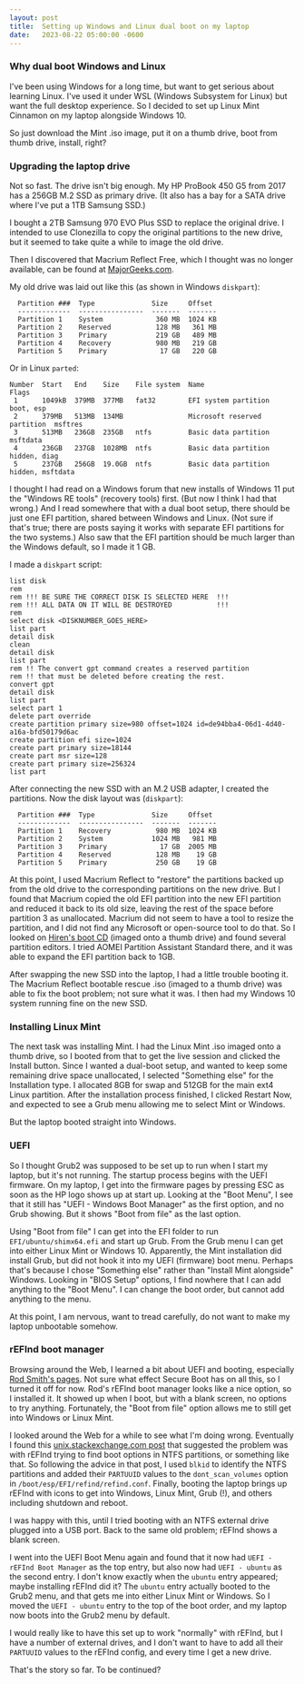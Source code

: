 ```yaml
---
layout: post
title:  Setting up Windows and Linux dual boot on my laptop
date:   2023-08-22 05:00:00 -0600
---
```


### Why dual boot Windows and Linux

I've been using Windows for a long time, but want to get serious about learning Linux.
I've used it under WSL (Windows Subsystem for Linux) but want the full desktop experience.
So I decided to set up Linux Mint Cinnamon on my laptop alongside Windows 10.

So just download the Mint .iso image, put it on a thumb drive, boot from thumb drive, install, right?

<!-- more -->

### Upgrading the laptop drive

Not so fast.
The drive isn't big enough.
My HP ProBook 450 G5 from 2017 has a 256GB M.2 SSD as primary drive.
(It also has a bay for a SATA drive where I've put a 1TB Samsung SSD.)

I bought a 2TB Samsung 970 EVO Plus SSD to replace the original drive.
I intended to use Clonezilla to copy the original partitions to the new drive, but it seemed to take quite a while to image the old drive.

Then I discovered that Macrium Reflect Free, which I thought was no longer available, can be found at [MajorGeeks.com](https://www.majorgeeks.com/files/details/macrium_reflect_free_edition.html).

My old drive was laid out like this (as shown in Windows `diskpart`):

```
  Partition ###  Type              Size     Offset
  -------------  ----------------  -------  -------
  Partition 1    System             360 MB  1024 KB
  Partition 2    Reserved           128 MB   361 MB
  Partition 3    Primary            219 GB   489 MB
  Partition 4    Recovery           980 MB   219 GB
  Partition 5    Primary             17 GB   220 GB
```
Or in Linux `parted`:
```
Number  Start   End    Size    File system  Name                          Flags
 1      1049kB  379MB  377MB   fat32        EFI system partition          boot, esp
 2      379MB   513MB  134MB                Microsoft reserved partition  msftres
 3      513MB   236GB  235GB   ntfs         Basic data partition          msftdata
 4      236GB   237GB  1028MB  ntfs         Basic data partition          hidden, diag
 5      237GB   256GB  19.0GB  ntfs         Basic data partition          hidden, msftdata
```

I thought I had read on a Windows forum that new installs of Windows 11 put the "Windows RE tools" (recovery tools) first.
(But now I think I had that wrong.)
And I read somewhere that with a dual boot setup, there should be just one EFI partition, shared between Windows and Linux. 
(Not sure if that's true; there are posts saying it works with separate EFI partitions for the two systems.) 
Also saw that the EFI partition should be much larger than the Windows default, so I made it 1 GB.

I made a `diskpart` script:

```
list disk
rem
rem !!! BE SURE THE CORRECT DISK IS SELECTED HERE  !!!
rem !!! ALL DATA ON IT WILL BE DESTROYED           !!!
rem
select disk <DISKNUMBER_GOES_HERE>
list part
detail disk
clean
detail disk
list part
rem !! The convert gpt command creates a reserved partition
rem !! that must be deleted before creating the rest.
convert gpt
detail disk
list part
select part 1
delete part override
create partition primary size=980 offset=1024 id=de94bba4-06d1-4d40-a16a-bfd50179d6ac
create partition efi size=1024
create part primary size=18144
create part msr size=128
create part primary size=256324
list part
```

After connecting the new SSD with an M.2 USB adapter, I created the partitions.
Now the disk layout was (`diskpart`):

```
  Partition ###  Type              Size     Offset
  -------------  ----------------  -------  -------
  Partition 1    Recovery           980 MB  1024 KB
  Partition 2    System            1024 MB   981 MB
  Partition 3    Primary             17 GB  2005 MB
  Partition 4    Reserved           128 MB    19 GB
  Partition 5    Primary            250 GB    19 GB
```

At this point, I used Macrium Reflect to "restore" the partitions backed up from the old drive to the corresponding partitions on the new drive.
But I found that Macrium copied the old EFI partition into the new EFI partition and reduced it back to its old size, leaving the rest of the space before partition 3 as unallocated.
Macrium did not seem to have a tool to resize the partition, and I did not find any Microsoft or open-source tool to do that.
So I looked on [Hiren's boot CD](https://www.hirensbootcd.org/) (imaged onto a thumb drive) and found several partition editors. 
I tried AOMEI Partition Assistant Standard there, and it was able to expand the EFI partition back to 1GB.


After swapping the new SSD into the laptop, I had a little trouble booting it.
The Macrium Reflect bootable rescue .iso (imaged to a thumb drive) was able to fix the boot problem; not sure what it was.
I then had my Windows 10 system running fine on the new SSD.

### Installing Linux Mint

The next task was installing Mint.
I had the Linux Mint .iso imaged onto a thumb drive, so I booted from that to get the live session and clicked the Install button.
Since I wanted a dual-boot setup, and wanted to keep some remaining drive space unallocated, I selected "Something else" for the Installation type.
I allocated 8GB for swap and 512GB for the main ext4 Linux partition.
After the installation process finished, I clicked Restart Now, and expected to see a Grub menu allowing me to select Mint or Windows.

But the laptop booted straight into Windows.

### UEFI

So I thought Grub2 was supposed to be set up to run when I start my laptop, but it's not running.
The startup process begins with the UEFI firmware.
On my laptop, I get into the firmware pages by pressing ESC as soon as the HP logo shows up at start up.
Looking at the "Boot Menu", I see that it still has "UEFI - Windows Boot Manager" as the first option, and no Grub showing.
But it shows "Boot from file" as the last option.

Using "Boot from file" I can get into the EFI folder to run `EFI/ubuntu/shimx64.efi` and start up Grub.
From the Grub menu I can get into either Linux Mint or Windows 10.
Apparently, the Mint installation did install Grub, but did not hook it into my UEFI (firmware) boot menu.
Perhaps that's because I chose "Something else" rather than "Install Mint alongside" Windows.
Looking in "BIOS Setup" options, I find nowhere that I can add anything to the "Boot Menu".
I can change the boot order, but cannot add anything to the menu.

At this point, I am nervous, want to tread carefully, do not want to make my laptop unbootable somehow.

### rEFInd boot manager

Browsing around the Web, I learned a bit about UEFI and booting, especially [Rod Smith's pages](http://www.rodsbooks.com/efi-bootloaders/).
Not sure what effect Secure Boot has on all this, so I turned it off for now.
Rod's rEFInd boot manager looks like a nice option, so I installed it.
It showed up when I boot, but with a blank screen, no options to try anything.
Fortunately, the "Boot from file" option allows me to still get into Windows or Linux Mint.

I looked around the Web for a while to see what I'm doing wrong.
Eventually I found this [unix.stackexchange.com post](https://unix.stackexchange.com/questions/676549/refind-loads-with-blank-screen-logo-only-no-options-to-boot-from) that suggested the problem was with rEFInd trying to find boot options in NTFS partitions, or something like that.
So following the advice in that post, I used `blkid` to identify the NTFS partitions and added their `PARTUUID` values to the `dont_scan_volumes` option in `/boot/esp/EFI/refind/refind.conf`.
Finally, booting the laptop brings up rEFInd with icons to get into Windows, Linux Mint, Grub (!), and others including shutdown and reboot.

I was happy with this, until I tried booting with an NTFS external drive plugged into a USB port.
Back to the same old problem; rEFInd shows a blank screen.

I went into the UEFI Boot Menu again and found that it now had `UEFI - rEFInd Boot Manager` as the top entry, but also now had `UEFI - ubuntu` as the second entry.
I don't know exactly when the `ubuntu` entry appeared; maybe installing rEFInd did it?
The `ubuntu` entry actually booted to the Grub2 menu, and that gets me into either Linux Mint or Windows.
So I moved the `UEFI - ubuntu` entry to the top of the boot order, and my laptop now boots into the Grub2 menu by default.

I would really like to have this set up to work "normally" with rEFInd, but I have a number of external drives, and I don't want to have to add all their `PARTUUID` values to the rEFInd config, and every time I get a new drive.

That's the story so far. To be continued?

